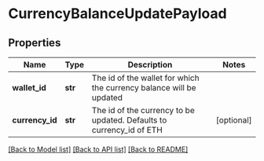 # CurrencyBalanceUpdatePayload

## Properties
Name | Type | Description | Notes
------------ | ------------- | ------------- | -------------
**wallet_id** | **str** | The id of the wallet for which the currency balance will be updated | 
**currency_id** | **str** | The id of the currency to be updated. Defaults to currency_id of ETH | [optional] 

[[Back to Model list]](../README.md#documentation-for-models) [[Back to API list]](../README.md#documentation-for-api-endpoints) [[Back to README]](../README.md)


